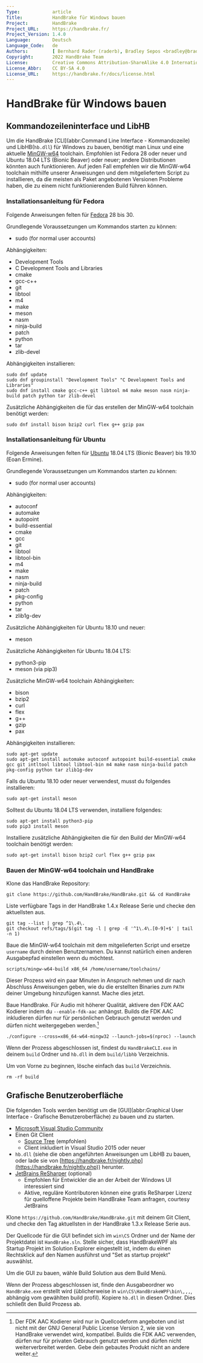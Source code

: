```yaml
---
Type:            article
Title:           HandBrake für Windows bauen
Project:         HandBrake
Project_URL:     https://handbrake.fr/
Project_Version: 1.4.0
Language:        Deutsch
Language_Code:   de
Authors:         [ Bernhard Rader (raderb), Bradley Sepos <bradley@bradleysepos.com> (BradleyS), Scott (s55) ]
Copyright:       2022 HandBrake Team
License:         Creative Commons Attribution-ShareAlike 4.0 International
License_Abbr:    CC BY-SA 4.0
License_URL:     https://handbrake.fr/docs/license.html
---
```


HandBrake für Windows bauen
==============================

## Kommandozeileninterface und LibHB

Um die HandBrake [CLI](abbr:Command Line Interface - Kommandozeile) und LibHB(`hb.dll`) für Windows zu bauen, benötigt man Linux und eine aktuelle [MinGW-w64](https://mingw-w64.org) toolchain. Empfohlen ist Fedora 28 oder neuer und Ubuntu 18.04 LTS (Bionic Beaver) oder neuer; andere Distributionen könnten auch funktionieren. Auf jeden Fall empfehlen wir die MinGW-w64 toolchain mithilfe unserer Anweisungen und dem mitgeliefertem Script zu installieren, da die meisten als Paket angebotenen Versionen Probleme haben, die zu einem nicht funktionierenden Build führen können.

### Installationsanleitung für Fedora

Folgende Anweisungen felten für [Fedora](https://getfedora.org) 28 bis 30.

Grundlegende Voraussetzungen um Kommandos starten zu können:
- sudo (for normal user accounts)

Abhängigkeiten:
- Development Tools
- C Development Tools and Libraries
- cmake
- gcc-c++
- git
- libtool
- m4
- make
- meson
- nasm
- ninja-build
- patch
- python
- tar
- zlib-devel

Abhängigkeiten installieren:

    sudo dnf update
    sudo dnf groupinstall "Development Tools" "C Development Tools and Libraries"
    sudo dnf install cmake gcc-c++ git libtool m4 make meson nasm ninja-build patch python tar zlib-devel

Zusätzliche Abhängigkeiten die für das erstellen der MinGW-w64 toolchain benötigt werden:

    sudo dnf install bison bzip2 curl flex g++ gzip pax

### Installationsanleitung für Ubuntu

Folgende Anweisungen felten für [Ubuntu](https://www.ubuntu.com) 18.04 LTS (Bionic Beaver) bis 19.10 (Eoan Ermine).

Grundlegende Voraussetzungen um Kommandos starten zu können:
- sudo (for normal user accounts)

Abhängigkeiten:

- autoconf
- automake
- autopoint
- build-essential
- cmake
- gcc
- git
- libtool
- libtool-bin
- m4
- make
- nasm
- ninja-build
- patch
- pkg-config
- python
- tar
- zlib1g-dev

Zusätzliche Abhängigkeiten für Ubuntu 18.10 und neuer:
- meson

Zusätzliche Abhängigkeiten für Ubuntu 18.04 LTS:
- python3-pip
- meson (via pip3)

Zusätzliche MinGW-w64 toolchain Abhängigkeiten:

- bison
- bzip2
- curl
- flex
- g++
- gzip
- pax

Abhängigkeiten installieren:

    sudo apt-get update
    sudo apt-get install automake autoconf autopoint build-essential cmake gcc git intltool libtool libtool-bin m4 make nasm ninja-build patch pkg-config python tar zlib1g-dev

Falls du Ubuntu 18.10 oder neuer verwendest, musst du folgendes installieren:

    sudo apt-get install meson

Solltest du Ubuntu 18.04 LTS verwenden, installiere folgendes:

    sudo apt-get install python3-pip
    sudo pip3 install meson

Installiere zusätzliche Abhängigkeiten die für den Build der MinGW-w64 toolchain benötigt werden:

    sudo apt-get install bison bzip2 curl flex g++ gzip pax

### Bauen der MinGW-w64 toolchain und HandBrake

Klone das HandBrake Repository:

    git clone https://github.com/HandBrake/HandBrake.git && cd HandBrake

Liste verfügbare Tags in der HandBrake 1.4.x Release Serie und checke den aktuellsten aus.

    git tag --list | grep ^1\.4\.
    git checkout refs/tags/$(git tag -l | grep -E '^1\.4\.[0-9]+$' | tail -n 1)

Baue die MinGW-w64 toolchain mit dem mitgelieferten Script und ersetze `username` durch deinen Benutzernamen. Du kannst natürlich einen anderen Ausgabepfad einstellen wenn du möchtest.

    scripts/mingw-w64-build x86_64 /home/username/toolchains/

Dieser Prozess wird ein paar Minuten in Anspruch nehmen und dir nach Abschluss Anweisungen geben, wie du die erstellten Binaries zum `PATH` deiner Umgebung hinzufügen kannst. Mache dies jetzt.

Baue HandBrake. Für Audio mit höherer Qualität, aktivere den FDK AAC Kodierer indem du `--enable-fdk-aac` anhängst. Builds die FDK AAC inkludieren dürfen nur für persönlichen Gebrauch genutzt werden und dürfen nicht weitergegeben werden.[^fdk-aac-license]

    ./configure --cross=x86_64-w64-mingw32 --launch-jobs=$(nproc) --launch

Wenn der Prozess abgeschlossen ist, findest du `HandBrakeCLI.exe` in deinem `build` Ordner und `hb.dll` in dem `build/libhb` Verzeichnis.

Um von Vorne zu beginnen, lösche einfach das `build` Verzeichnis.

    rm -rf build


## Grafische Benutzeroberfläche

Die folgenden Tools werden benötigt um die [GUI](abbr:Graphical User Interface - Grafische Benutzeroberfläche) zu bauen und zu starten.

- [Microsoft Visual Studio Community](https://www.visualstudio.com/vs/community/)
- Einen Git Client
  - [Source Tree](https://www.sourcetreeapp.com) (empfohlen)
  - Client inkludiert in Visual Studio 2015 oder neuer
- `hb.dll` (siehe die oben angeführten Anweisungen um LibHB zu bauen, oder lade sie von [https://handbrake.fr/nightly.php](https://handbrake.fr/nightly.php)) herunter.
- [JetBrains ReSharper](https://www.jetbrains.com/?from=HandBrake) (optional)
  - Empfohlen für Entwickler die an der Arbeit der Windows UI interessiert sind
  - Aktive, reguläre Kontributoren können eine gratis ReSharper Lizenz für quelloffene Projekte beim HandBrake Team anfragen, courtesy JetBrains

Klone `https://github.com/HandBrake/HandBrake.git` mit deinem Git Client, und checke den Tag aktuellsten in der HandBrake 1.3.x Release Serie aus.

Der Quellcode für die GUI befindet sich im `win\CS` Ordner und der Name der Projektdatei ist `HandBrake.sln`. Stelle sicher, dass HandBrakeWPF als Startup Projekt im Solution Explorer eingestellt ist, indem du einen Rechtsklick auf den Namen ausführst und "Set as startup projekt" auswählst.

Um die GUI zu bauen, wähle Build Solution aus dem Build Menü.

Wenn der Prozess abgeschlossen ist, finde den Ausgabeordner wo `HandBrake.exe` erstellt wird (üblicherweise in `win\CS\HandBrakeWPF\bin\,,,`, abhängig vom gewählten build profil). Kopiere `hb.dll` in diesen Ordner. Dies schließt den Build Prozess ab.

[^fdk-aac-license]: Der FDK AAC Kodierer wird nur in Quellcodeform angeboten und ist nicht mit der GNU General Public License Version 2, wie sie von HandBrake verwendet wird, kompatibel. Builds die FDK AAC verwenden, dürfen nur für privaten Gebrauch genutzt werden und dürfen nicht weiterverbreitet werden. Gebe dein gebautes Produkt nicht an andere weiter.
